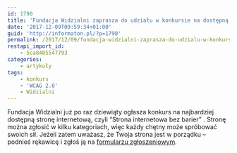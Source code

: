 ```yaml
---
id: 1790
title: 'Fundacja Widzialni zaprasza do udziału w konkursie na dostępną stronę'
date: '2017-12-09T09:59:34+01:00'
guid: 'http://informaton.pl/?p=1790'
permalink: /2017/12/09/fundacja-widzialni-zaprasza-do-udzialu-w-konkursie-na-dostepna-strone/
restapi_import_id:
    - 5ca8405547793
categories:
    - artykuły
tags:
    - konkurs
    - 'WCAG 2.0'
    - Widzialni
---
```


Fundacja Widzialni już po raz dziewiąty ogłasza konkurs na najbardziej dostępną stronę internetową, czyli “Strona internetowa bez barier” . Stronę można zgłosić w kilku kategoriach, więc każdy chętny może spróbować swoich sił. Jeżeli zatem uważasz, że Twoja strona jest w porządku – podnieś rękawicę i zgłoś ją na [formularzu zgłoszeniowym](http://konkurs.widzialni.org/p,73,fo#skip_txt).
